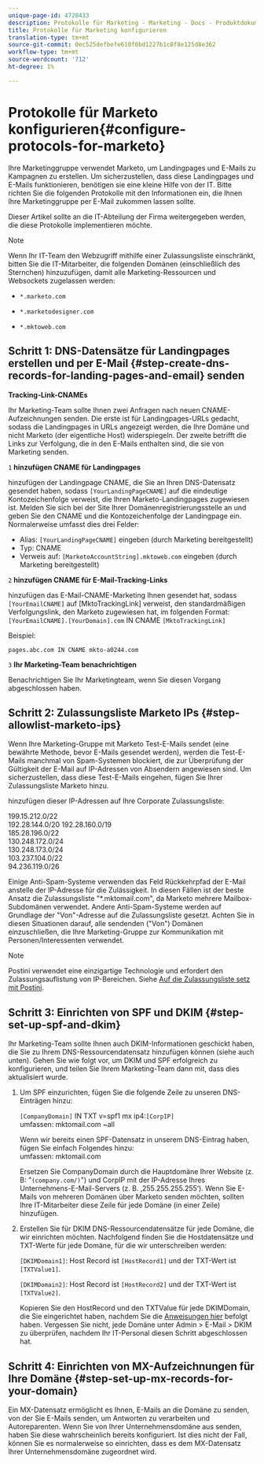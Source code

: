 ```yaml
---
unique-page-id: 4720433
description: Protokolle für Marketing - Marketing - Docs - Produktdokumentation konfigurieren
title: Protokolle für Marketing konfigurieren
translation-type: tm+mt
source-git-commit: 0ec525defbefe610f0bd1227b1c8f8e125d8e362
workflow-type: tm+mt
source-wordcount: '712'
ht-degree: 1%

---
```



# Protokolle für Marketo konfigurieren{#configure-protocols-for-marketo}

Ihre Marketinggruppe verwendet Marketo, um Landingpages und E-Mails zu Kampagnen zu erstellen. Um sicherzustellen, dass diese Landingpages und E-Mails funktionieren, benötigen sie eine kleine Hilfe von der IT. Bitte richten Sie die folgenden Protokolle mit den Informationen ein, die Ihnen Ihre Marketinggruppe per E-Mail zukommen lassen sollte.

Dieser Artikel sollte an die IT-Abteilung der Firma weitergegeben werden, die diese Protokolle implementieren möchte.

>[!NOTE]
>
>Wenn Ihr IT-Team den Webzugriff mithilfe einer Zulassungsliste einschränkt, bitten Sie die IT-Mitarbeiter, die folgenden Domänen (einschließlich des Sternchen) hinzuzufügen, damit alle Marketing-Ressourcen und Websockets zugelassen werden:

* `*.marketo.com`

* `*.marketodesigner.com`

* `*.mktoweb.com`

## Schritt 1: DNS-Datensätze für Landingpages erstellen und per E-Mail {#step-create-dns-records-for-landing-pages-and-email} senden

**Tracking-Link-CNAMEs**

Ihr Marketing-Team sollte Ihnen zwei Anfragen nach neuen CNAME-Aufzeichnungen senden. Die erste ist für Landingpages-URLs gedacht, sodass die Landingpages in URLs angezeigt werden, die Ihre Domäne und nicht Marketo (der eigentliche Host) widerspiegeln. Der zweite betrifft die Links zur Verfolgung, die in den E-Mails enthalten sind, die sie von Marketing senden.

`1` **hinzufügen CNAME für Landingpages**

hinzufügen der Landingpage CNAME, die Sie an Ihren DNS-Datensatz gesendet haben, sodass `[YourLandingPageCNAME]` auf die eindeutige Kontozeichenfolge verweist, die Ihren Marketo-Landingpages zugewiesen ist. Melden Sie sich bei der Site Ihrer Domänenregistrierungsstelle an und geben Sie den CNAME und die Kontozeichenfolge der Landingpage ein. Normalerweise umfasst dies drei Felder:

* Alias: `[YourLandingPageCNAME]` eingeben (durch Marketing bereitgestellt)
* Typ: CNAME
* Verweis auf: `[MarketoAccountString].mktoweb.com` eingeben (durch Marketing bereitgestellt)

`2` **hinzufügen CNAME für E-Mail-Tracking-Links**

hinzufügen das E-Mail-CNAME-Marketing Ihnen gesendet hat, sodass `[YourEmailCNAME]` auf [MktoTrackingLink] verweist, den standardmäßigen Verfolgungslink, den Marketo zugewiesen hat, im folgenden Format:\
`[YourEmailCNAME].[YourDomain].com` IN CNAME  `[MktoTrackingLink]`

Beispiel:

`pages.abc.com IN CNAME mkto-a0244.com`

`3` **Ihr Marketing-Team benachrichtigen**

Benachrichtigen Sie Ihr Marketingteam, wenn Sie diesen Vorgang abgeschlossen haben.

## Schritt 2: Zulassungsliste Marketo IPs {#step-allowlist-marketo-ips}

Wenn Ihre Marketing-Gruppe mit Marketo Test-E-Mails sendet (eine bewährte Methode, bevor E-Mails gesendet werden), werden die Test-E-Mails manchmal von Spam-Systemen blockiert, die zur Überprüfung der Gültigkeit der E-Mail auf IP-Adressen von Absendern angewiesen sind. Um sicherzustellen, dass diese Test-E-Mails eingehen, fügen Sie Ihrer Zulassungsliste Marketo hinzu.

hinzufügen dieser IP-Adressen auf Ihre Corporate Zulassungsliste:

199.15.212.0/22\
192.28.144.0/20
192.28.160.0/19\
185.28.196.0/22\
130.248.172.0/24\
130.248.173.0/24\
103.237.104.0/22\
94.236.119.0/26

Einige Anti-Spam-Systeme verwenden das Feld Rückkehrpfad der E-Mail anstelle der IP-Adresse für die Zulässigkeit. In diesen Fällen ist der beste Ansatz die Zulassungsliste &quot;*.mktomail.com&quot;, da Marketo mehrere Mailbox-Subdomänen verwendet. Andere Anti-Spam-Systeme werden auf Grundlage der &quot;Von&quot;-Adresse auf die Zulassungsliste gesetzt. Achten Sie in diesen Situationen darauf, alle sendenden (&quot;Von&quot;) Domänen einzuschließen, die Ihre Marketing-Gruppe zur Kommunikation mit Personen/Interessenten verwendet.

>[!NOTE]
>
>Postini verwendet eine einzigartige Technologie und erfordert den Zulassungsauflistung von IP-Bereichen. Siehe [Auf die Zulassungsliste setz mit Postini](https://nation.marketo.com/docs/DOC-1066).

## Schritt 3: Einrichten von SPF und DKIM {#step-set-up-spf-and-dkim}

Ihr Marketing-Team sollte Ihnen auch DKIM-Informationen geschickt haben, die Sie zu Ihrem DNS-Ressourcendatensatz hinzufügen können (siehe auch unten). Gehen Sie wie folgt vor, um DKIM und SPF erfolgreich zu konfigurieren, und teilen Sie Ihrem Marketing-Team dann mit, dass dies aktualisiert wurde.

1. Um SPF einzurichten, fügen Sie die folgende Zeile zu unseren DNS-Einträgen hinzu:

   `[CompanyDomain]` IN TXT v=spf1 mx ip4:`[CorpIP]`\
   umfassen: mktomail.com ~all

   Wenn wir bereits einen SPF-Datensatz in unserem DNS-Eintrag haben, fügen Sie einfach Folgendes hinzu:\
   umfassen: mktomail.com

   Ersetzen Sie CompanyDomain durch die Hauptdomäne Ihrer Website (z. B: &quot;`(company.com/)`&quot;) und CorpIP mit der IP-Adresse Ihres Unternehmens-E-Mail-Servers (z. B. ‚255.255.255.255‘). Wenn Sie E-Mails von mehreren Domänen über Marketo senden möchten, sollten Ihre IT-Mitarbeiter diese Zeile für jede Domäne (in einer Zeile) hinzufügen.

1. Erstellen Sie für DKIM DNS-Ressourcendatensätze für jede Domäne, die wir einrichten möchten. Nachfolgend finden Sie die Hostdatensätze und TXT-Werte für jede Domäne, für die wir unterschreiben werden:

   `[DKIMDomain1]`: Host Record ist  `[HostRecord1]` und der TXT-Wert ist  `[TXTValue1]`.

   `[DKIMDomain2]`: Host Record ist  `[HostRecord2]` und der TXT-Wert ist  `[TXTValue2]`.

   Kopieren Sie den HostRecord und den TXTValue für jede DKIMDomain, die Sie eingerichtet haben, nachdem Sie die [Anweisungen hier](/help/marketo/product-docs/email-marketing/deliverability/set-up-a-custom-dkim-signature.md) befolgt haben. Vergessen Sie nicht, jede Domäne unter Admin > E-Mail > DKIM zu überprüfen, nachdem Ihr IT-Personal diesen Schritt abgeschlossen hat.

## Schritt 4: Einrichten von MX-Aufzeichnungen für Ihre Domäne {#step-set-up-mx-records-for-your-domain}

Ein MX-Datensatz ermöglicht es Ihnen, E-Mails an die Domäne zu senden, von der Sie E-Mails senden, um Antworten zu verarbeiten und Autoreparenten. Wenn Sie von Ihrer Unternehmensdomäne aus senden, haben Sie diese wahrscheinlich bereits konfiguriert. Ist dies nicht der Fall, können Sie es normalerweise so einrichten, dass es dem MX-Datensatz Ihrer Unternehmensdomäne zugeordnet wird.

